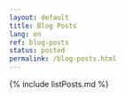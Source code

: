 ```yaml
---
layout: default
title: Blog Posts
lang: en
ref: blog-posts
status: posted
permalink: /blog-posts.html
---
```


{% include listPosts.md %}
